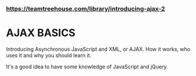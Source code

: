### https://teamtreehouse.com/library/introducing-ajax-2

# AJAX BASICS

Introducing Asynchronous JavaScript and XML, or AJAX. How it works, who uses it and why you should learn it.

It's a good idea to have some knowledge of JavaScript and jQuery.